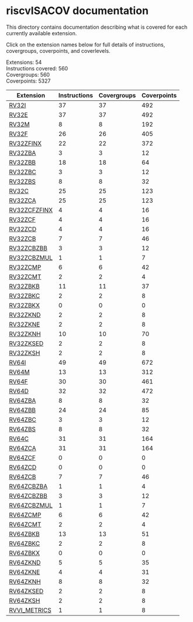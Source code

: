 # riscvISACOV documentation

This directory contains documentation describing what is covered for each currently available extension.

Click on the extension names below for full details of instructions, covergroups, coverpoints, and coverlevels.  

Extensions: 54  
Instructions covered: 560  
Covergroups:  560   
Coverpoints:  5327  


| Extension | Instructions | Covergroups | Coverpoints |
| ----------| ------------ | ----------- | ----------- |
| [RV32I           ](RV32I_coverage.md)  |         37 |         37  |        492 |
| [RV32E           ](RV32E_coverage.md)  |         37 |         37  |        492 |
| [RV32M           ](RV32M_coverage.md)  |          8 |          8  |        192 |
| [RV32F           ](RV32F_coverage.md)  |         26 |         26  |        405 |
| [RV32ZFINX       ](RV32ZFINX_coverage.md)  |         22 |         22  |        372 |
| [RV32ZBA         ](RV32ZBA_coverage.md)  |          3 |          3  |         12 |
| [RV32ZBB         ](RV32ZBB_coverage.md)  |         18 |         18  |         64 |
| [RV32ZBC         ](RV32ZBC_coverage.md)  |          3 |          3  |         12 |
| [RV32ZBS         ](RV32ZBS_coverage.md)  |          8 |          8  |         32 |
| [RV32C           ](RV32C_coverage.md)  |         25 |         25  |        123 |
| [RV32ZCA         ](RV32ZCA_coverage.md)  |         25 |         25  |        123 |
| [RV32ZCFZFINX    ](RV32ZCFZFINX_coverage.md)  |          4 |          4  |         16 |
| [RV32ZCF         ](RV32ZCF_coverage.md)  |          4 |          4  |         16 |
| [RV32ZCD         ](RV32ZCD_coverage.md)  |          4 |          4  |         16 |
| [RV32ZCB         ](RV32ZCB_coverage.md)  |          7 |          7  |         46 |
| [RV32ZCBZBB      ](RV32ZCBZBB_coverage.md)  |          3 |          3  |         12 |
| [RV32ZCBZMUL     ](RV32ZCBZMUL_coverage.md)  |          1 |          1  |          7 |
| [RV32ZCMP        ](RV32ZCMP_coverage.md)  |          6 |          6  |         42 |
| [RV32ZCMT        ](RV32ZCMT_coverage.md)  |          2 |          2  |          4 |
| [RV32ZBKB        ](RV32ZBKB_coverage.md)  |         11 |         11  |         37 |
| [RV32ZBKC        ](RV32ZBKC_coverage.md)  |          2 |          2  |          8 |
| [RV32ZBKX        ](RV32ZBKX_coverage.md)  |          0 |          0  |          0 |
| [RV32ZKND        ](RV32ZKND_coverage.md)  |          2 |          2  |          8 |
| [RV32ZKNE        ](RV32ZKNE_coverage.md)  |          2 |          2  |          8 |
| [RV32ZKNH        ](RV32ZKNH_coverage.md)  |         10 |         10  |         70 |
| [RV32ZKSED       ](RV32ZKSED_coverage.md)  |          2 |          2  |          8 |
| [RV32ZKSH        ](RV32ZKSH_coverage.md)  |          2 |          2  |          8 |
| [RV64I           ](RV64I_coverage.md)  |         49 |         49  |        672 |
| [RV64M           ](RV64M_coverage.md)  |         13 |         13  |        312 |
| [RV64F           ](RV64F_coverage.md)  |         30 |         30  |        461 |
| [RV64D           ](RV64D_coverage.md)  |         32 |         32  |        472 |
| [RV64ZBA         ](RV64ZBA_coverage.md)  |          8 |          8  |         32 |
| [RV64ZBB         ](RV64ZBB_coverage.md)  |         24 |         24  |         85 |
| [RV64ZBC         ](RV64ZBC_coverage.md)  |          3 |          3  |         12 |
| [RV64ZBS         ](RV64ZBS_coverage.md)  |          8 |          8  |         32 |
| [RV64C           ](RV64C_coverage.md)  |         31 |         31  |        164 |
| [RV64ZCA         ](RV64ZCA_coverage.md)  |         31 |         31  |        164 |
| [RV64ZCF         ](RV64ZCF_coverage.md)  |          0 |          0  |          0 |
| [RV64ZCD         ](RV64ZCD_coverage.md)  |          0 |          0  |          0 |
| [RV64ZCB         ](RV64ZCB_coverage.md)  |          7 |          7  |         46 |
| [RV64ZCBZBA      ](RV64ZCBZBA_coverage.md)  |          1 |          1  |          4 |
| [RV64ZCBZBB      ](RV64ZCBZBB_coverage.md)  |          3 |          3  |         12 |
| [RV64ZCBZMUL     ](RV64ZCBZMUL_coverage.md)  |          1 |          1  |          7 |
| [RV64ZCMP        ](RV64ZCMP_coverage.md)  |          6 |          6  |         42 |
| [RV64ZCMT        ](RV64ZCMT_coverage.md)  |          2 |          2  |          4 |
| [RV64ZBKB        ](RV64ZBKB_coverage.md)  |         13 |         13  |         51 |
| [RV64ZBKC        ](RV64ZBKC_coverage.md)  |          2 |          2  |          8 |
| [RV64ZBKX        ](RV64ZBKX_coverage.md)  |          0 |          0  |          0 |
| [RV64ZKND        ](RV64ZKND_coverage.md)  |          5 |          5  |         35 |
| [RV64ZKNE        ](RV64ZKNE_coverage.md)  |          4 |          4  |         31 |
| [RV64ZKNH        ](RV64ZKNH_coverage.md)  |          8 |          8  |         32 |
| [RV64ZKSED       ](RV64ZKSED_coverage.md)  |          2 |          2  |          8 |
| [RV64ZKSH        ](RV64ZKSH_coverage.md)  |          2 |          2  |          8 |
| [RVVI_METRICS    ](RVVI_METRICS_coverage.md)  |          1 |          1  |          8 |






